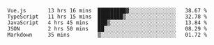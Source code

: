 
<!--
**xy406043/xy406043** is a ✨ _special_ ✨ repository because its `README.md` (this file) appears on your GitHub profile.

Here are some ideas to get you started:

- 🔭 I’m currently working on ...
- 🌱 I’m currently learning ...
- 👯 I’m looking to collaborate on ...
- 🤔 I’m looking for help with ...
- 💬 Ask me about ...
- 📫 How to reach me: ...
- 😄 Pronouns: ...
- ⚡ Fun fact: ...
-->

<!--START_SECTION:waka-->
```text
Vue.js       13 hrs 16 mins  █████████▓░░░░░░░░░░░░░░░   38.67 % 
TypeScript   11 hrs 15 mins  ████████▒░░░░░░░░░░░░░░░░   32.78 % 
JavaScript   4 hrs 45 mins   ███▒░░░░░░░░░░░░░░░░░░░░░   13.84 % 
JSON         2 hrs 50 mins   ██░░░░░░░░░░░░░░░░░░░░░░░   08.29 % 
Markdown     35 mins         ▒░░░░░░░░░░░░░░░░░░░░░░░░   01.72 % 
```
<!--END_SECTION:waka-->
